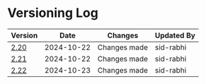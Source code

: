 # Versioning Log

| Version | Date       | Changes                  | Updated By   |
|---------|------------|--------------------------|--------------|
| [2.20](https://github.com/sid-rabhi/mini-projet-serverless/blob/8d5f98470c6fa07c7bdcede6e82e86fae6c36494/tag.md) | 2024-10-22 | Changes made | sid-rabhi |
| [2.21](https://github.com/sid-rabhi/mini-projet-serverless/blob/1431563696ac0514753781bbbd0fff3c1c5ce915/tag.md) | 2024-10-22 | Changes made | sid-rabhi |
| [2.22](https://github.com/sid-rabhi/mini-projet-serverless/blob/f6f34e0186ba7190a83bdefeae06313663e14796/tag.md) | 2024-10-23 | Changes made | sid-rabhi |
